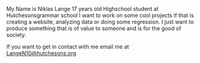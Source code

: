 My Name is Niklas Lange
17 years old
Highschool student at Hutchesonsgrammar school
I want to work on some cool projects if that is creating a website, analyzing data or doing some regression. I just want to produce something that is of value to someone
and is for the good of society.

If you want to get in contact with me email me at LangeN10@hutchesons.org

